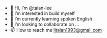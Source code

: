 - 👋 Hi, I’m @taian-lee
- 👀 I’m interested in build myself
- 🌱 I’m currently learning spoken English
- 💞️ I’m looking to collaborate on ...
- 📫 How to reach me litaian1993@gmail.com
